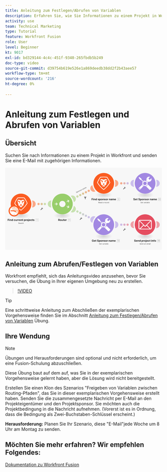 ```yaml
---
title: Anleitung zum Festlegen/Abrufen von Variablen
description: Erfahren Sie, wie Sie Informationen zu einem Projekt in Workfront suchen und eine E-Mail mit zugehörigen Informationen senden können in [!DNL Adobe Workfront Fusion].
activity: use
team: Technical Marketing
type: Tutorial
feature: Workfront Fusion
role: User
level: Beginner
kt: 9017
exl-id: bd329144-4c4c-451f-9340-265fbdb5b249
doc-type: video
source-git-commit: d39754b619e526e1a869deedb38dd2f2b43aee57
workflow-type: tm+mt
source-wordcount: '216'
ht-degree: 0%

---
```


# Anleitung zum Festlegen und Abrufen von Variablen

## Übersicht

Suchen Sie nach Informationen zu einem Projekt in Workfront und senden Sie eine E-Mail mit zugehörigen Informationen.

![Ein Bild des Fusion-Szenarios](assets/universal-connectors-and-routing-8.png)

## Anleitung zum Abrufen/Festlegen von Variablen

Workfront empfiehlt, sich das Anleitungsvideo anzusehen, bevor Sie versuchen, die Übung in Ihrer eigenen Umgebung neu zu erstellen.

>[!VIDEO](https://video.tv.adobe.com/v/335276/?quality=12)

>[!TIP]
>
>Eine schrittweise Anleitung zum Abschließen der exemplarischen Vorgehensweise finden Sie im Abschnitt [Anleitung zum Festlegen/Abrufen von Variablen](https://experienceleague.adobe.com/docs/workfront-learn/tutorials-workfront/fusion/exercises/set-get-variables.html?lang=en) Übung.

## Ihre Wendung

>[!NOTE]
>
>Übungen und Herausforderungen sind optional und nicht erforderlich, um eine Fusion-Schulung abzuschließen.

Diese Übung baut auf dem auf, was Sie in der exemplarischen Vorgehensweise gelernt haben, aber die Lösung wird nicht bereitgestellt.

Erstellen Sie einen Klon des Szenarios &quot;Freigeben von Variablen zwischen Routing-Pfaden&quot;, das Sie in dieser exemplarischen Vorgehensweise erstellt haben. Senden Sie die zusammengesetzte Nachricht per E-Mail an den Projekteigentümer und den Projektsponsor. Sie möchten auch die Projektbedingung in die Nachricht aufnehmen. (Vorerst ist es in Ordnung, dass die Bedingung als Zwei-Buchstaben-Schlüssel erscheint.)

**Herausforderung:** Planen Sie Ihr Szenario, diese &quot;E-Mail&quot;jede Woche um 8 Uhr am Montag zu senden.

## Möchten Sie mehr erfahren? Wir empfehlen Folgendes:

[Dokumentation zu Workfront Fusion](https://experienceleague.adobe.com/docs/workfront/using/adobe-workfront-fusion/workfront-fusion-2.html?lang=en)
